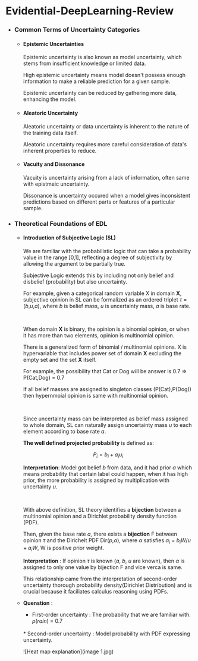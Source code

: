 # Evidential-DeepLearning-Review



 * ### Common Terms of Uncertainty Categories

    * #### Epistemic Uncertainties

        Epistemic uncertainty is also known as model uncertainty, which stems from insufficient knowledge or limited data.

        High epistemic uncertainty means model doesn't possess enough information to make a reliable prediction for a given sample.

        Epistemic uncertainty can be reduced by gathering more data, enhancing the model.

    * #### Aleatoric Uncertainty

        Aleatoric uncertainty or data uncertainty is inherent to the nature of the training data itself.

        Aleatoric uncertainty requires more careful consideration of data's inherent properties to reduce.

    * #### Vacuity and Dissonance

        Vacuity is uncertainty arising from a lack of information, often same with epistmeic uncertainty.
    
        Dissonance is uncertainty occured when a model gives inconsistent predictions based on different parts or features of a particular sample.

* ### Theoretical Foundations of EDL
    * #### Introduction of Subjective Logic (SL)
        
        We are familiar with the probabilistic logic that can take a probability value in the range [0,1], reflecting a degree of subjectivity by allowing the argument to be partially true.

        Subjective Logic extends this by including not only belief and disbelief (probability) but also uncertainty.

        For example, given a categorical random variable X in domain **X**, subjective opinion in SL can be formalized as an ordered triplet $\tau$ = (*b*,*u*,*a*), where *b* is belief mass, *u* is uncertainty mass, *a* is base rate.

        <br>

        When domain **X** is binary, the opinion is a binomial opinion, or when it has more than two elements, opinion is multinomial opinion.

        There is a generalized form of binomial / multinomial opinions. X is hypervariable that includes power set of domain **X** excluding the empty set and the set **X** itself.
        
        For example, the possibility that Cat or Dog will be answer is 0.7 => P(Cat,Dog) = 0.7

        If all belief masses are assigned to singleton classes (P(Cat),P(Dog)) then hypernmoial opinion is same with multinomial opinion.

        <br>  

        Since uncertainty mass can be interpreted as belief mass assigned to whole domain, SL can naturally assign uncertainty mass *u* to each element according to base rate *a*.

        **The well defined projected probability** is defined as:

        $$P_i = b_i + a_iu_i$$

        **Interpretation**: Model got belief *b* from data, and it had prior *a* which means probability that certain label could happen, when it has high prior, the more probability is assigned by multiplication with uncertainty *u*.
        
        <br>

        With above definition, SL theory identifies a **bijection** between a multinomial opinion and a Dirichlet probability density function (PDF).

        Then, given the base rate *a*, there exists a **bijection** F between opinion $\tau$ and the Dirichelt PDF Dir(*p*,$\alpha$), where $\alpha$ satisfies $\alpha_i$ = $b_iW/u + a_iW$, W is positive prior weight.         
        
        **Interpretation** : If opinion $\tau$ is known (*a*, *b*, *u* are known), then $\alpha$ is assigned to only one value by bijection F and vice verca is same.

        This relationship came from the interpretation of second-order uncertainty thorough probability density(Dirichlet Distribution) and is crucial because it faciliates calculus reasoning using PDFs.   
    *   **Quenstion** :    
        * First-order uncertainty : The probability that we are familiar with. $p(rain)$ = 0.7 
        <br>
        * Second-order uncertainty : Model probability with PDF expressing uncertainty. 
        
        ![Heat map explanation](image 1.jpg)
    






